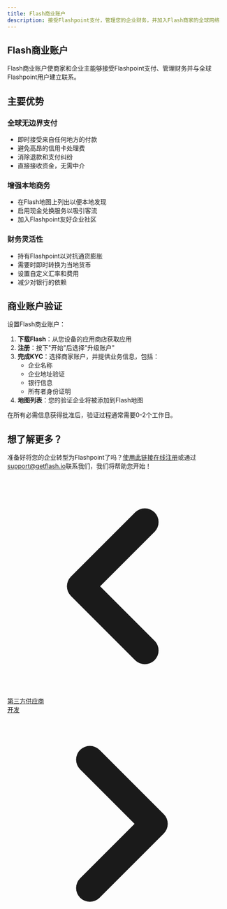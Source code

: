 ```yaml
---
title: Flash商业账户
description: 接受Flashpoint支付，管理您的企业财务，并加入Flash商家的全球网络
---
```


## Flash商业账户

Flash商业账户使商家和企业主能够接受Flashpoint支付、管理财务并与全球Flashpoint用户建立联系。

## 主要优势

### 全球无边界支付

-   即时接受来自任何地方的付款
-   避免高昂的信用卡处理费
-   消除退款和支付纠纷
-   直接接收资金，无需中介

### 增强本地商务

-   在Flash地图上列出以便本地发现
-   启用现金兑换服务以吸引客流
-   加入Flashpoint友好企业社区

### 财务灵活性

-   持有Flashpoint以对抗通货膨胀
-   需要时即时转换为当地货币
-   设置自定义汇率和费用
-   减少对银行的依赖

## 商业账户验证

设置Flash商业账户：

1. **下载Flash**：从您设备的应用商店获取应用
2. **注册**：按下"开始"后选择"升级账户"
3. **完成KYC**：选择商家账户，并提供业务信息，包括：
    - 企业名称
    - 企业地址验证
    - 银行信息
    - 所有者身份证明
4. **地图列表**：您的验证企业将被添加到Flash地图

在所有必需信息获得批准后，验证过程通常需要0-2个工作日。

## 想了解更多？

准备好将您的企业转型为Flashpoint了吗？[使用此链接在线注册](https://flash-merchant-signup-ov4yh.ondigitalocean.app/form)或通过[support@getflash.io](mailto:support@getflash.io)联系我们，我们将帮助您开始！

<!-- Navigation links -->
<div class="flex justify-between items-center mt-8 pt-4 border-t border-zinc-200 dark:border-zinc-700">
  <div class="w-1/3 text-left">
    <a href="third-party-vendors" class="inline-flex items-center bg-purple-600 hover:bg-purple-700 text-white rounded-md transition-colors px-4 py-2 text-sm font-medium shadow-sm hover:shadow-md">
      <svg xmlns="http://www.w3.org/2000/svg" class="h-6 w-6 mr-2" fill="none" viewBox="0 0 24 24" stroke="currentColor">
        <path stroke-linecap="round" stroke-linejoin="round" stroke-width="3" d="M15 19l-7-7 7-7" />
      </svg>
      第三方供应商
    </a>
  </div>
  <div class="w-1/3 text-center">
    <!-- Optional center content -->
  </div>
  <div class="w-1/3 text-right">
    <a href="development" class="inline-flex items-center bg-purple-600 hover:bg-purple-700 text-white rounded-md transition-colors px-4 py-2 text-sm font-medium shadow-sm hover:shadow-md">
      开发
      <svg xmlns="http://www.w3.org/2000/svg" class="h-6 w-6 ml-2" fill="none" viewBox="0 0 24 24" stroke="currentColor">
        <path stroke-linecap="round" stroke-linejoin="round" stroke-width="3" d="M9 5l7 7-7 7" />
      </svg>
    </a>
  </div>
</div>